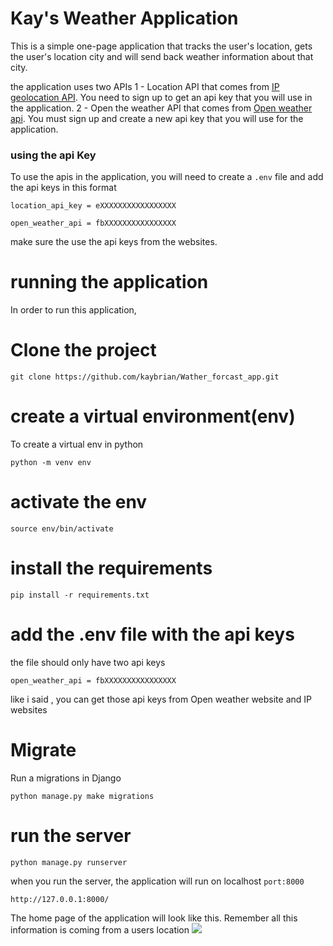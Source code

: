 # Kay's Weather Application 

This is a simple one-page application that tracks the user's location, gets the user's location city and will send back weather information about that city. 

the application uses two APIs 
1 - Location API that comes from [IP geolocation API](https://app.abstractapi.com/). You need to sign up to get an api key that you will use in the application. 
2 - Open the weather API that comes from [Open weather api](https://openweathermap.org/api). You must sign up and create a new api key that you will use for the application. 

### using the api Key 
To use the apis in the application, you will need to create a `.env` file and add the api keys 
in this format 

`location_api_key = eXXXXXXXXXXXXXXXXX`

`open_weather_api = fbXXXXXXXXXXXXXXXX`

make sure the use the api keys from the websites.


# running the application 
In order to run this application,

# Clone the project 

`git clone https://github.com/kaybrian/Wather_forcast_app.git`

# create a virtual environment(env)
To create a virtual env in python 

`python -m venv env`

# activate the env 

`source env/bin/activate`

# install the requirements

`pip install -r requirements.txt`

# add the .env file with the api keys 
the file should only have two api keys 

`open_weather_api = fbXXXXXXXXXXXXXXXX`

like i said , you can get those api keys from Open weather website and IP websites 


# Migrate 
Run a migrations in Django 

`python manage.py make migrations`

# run the server 
`python manage.py runserver` 

when you run the server, the application will run on localhost  `port:8000`

`http://127.0.0.1:8000/`

The home page of the application will look like this. Remember all this information is coming from a users location 
<img src="./app.png"/>
    
